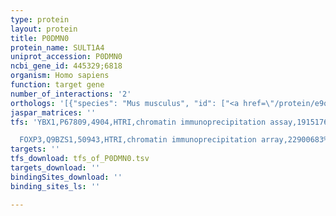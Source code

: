 ```yaml
---
type: protein
layout: protein
title: P0DMN0
protein_name: SULT1A4
uniprot_accession: P0DMN0
ncbi_gene_id: 445329;6818
organism: Homo sapiens
function: target gene
number_of_interactions: '2'
orthologs: '[{"species": "Mus musculus", "id": ["<a href=\"/protein/e9qnl5\">E9QNL5</a>"]}, {"species": "Rattus norvegicus", "id": ["<a href=\"/protein/p17988\">P17988</a>"]}, {"species": "Danio rerio", "id": ["F1RD72", "B0UXT7"]}]'
jaspar_matrices: ''
tfs: 'YBX1,P67809,4904,HTRI,chromatin immunoprecipitation assay,19151767%5Buid%5D+OR+22900683%5Buid%5D,No

  FOXP3,Q9BZS1,50943,HTRI,chromatin immunoprecipitation array,22900683%5Buid%5D+OR+20554955%5Buid%5D,No'
targets: ''
tfs_download: tfs_of_P0DMN0.tsv
targets_download: ''
bindingSites_download: ''
binding_sites_ls: ''

---
```

